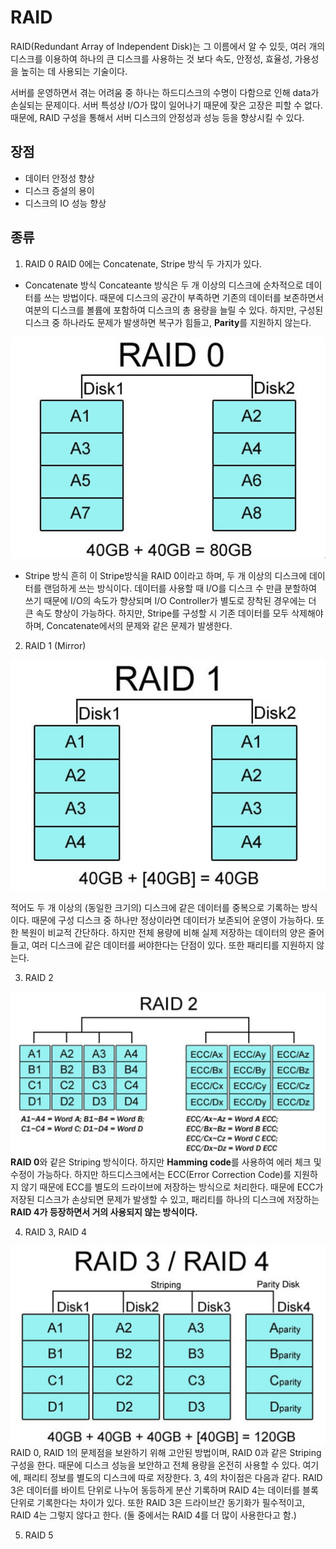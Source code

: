 # RAID

RAID(Redundant Array of Independent Disk)는 그 이름에서 알 수 있듯, 여러 개의 디스크를 이용하여 하나의 큰 디스크를 사용하는 것 보다 속도, 안정성, 효율성, 가용성을 높히는 데 사용되는 기술이다.

서버를 운영하면서 겪는 어려움 중 하나는 하드디스크의 수명이 다함으로 인해 data가 손실되는 문제이다. 서버 특성상 I/O가 많이 일어나기 때문에 잦은 고장은 피할 수 없다. 때문에, RAID 구성을 통해서 서버 디스크의 안정성과 성능 등을 향상시킬 수 있다.

## 장점

* 데이터 안정성 향상
* 디스크 증설의 용이
* 디스크의 IO 성능 향상

## 종류

1. RAID 0
RAID 0에는 Concatenate, Stripe 방식 두 가지가 있다.

* Concatenate 방식
Concateante 방식은 두 개 이상의 디스크에 순차적으로 데이터를 쓰는 방법이다. 때문에 디스크의 공간이 부족하면 기존의 데이터를 보존하면서 여분의 디스크를 볼륨에 포함하여 디스크의 총 용량을 늘릴 수 있다. 하지만, 구성된 디스크 중 하나라도 문제가 발생하면 복구가 힘들고, **Parity**를 지원하지 않는다.

![raid0](/image/raid-0.png)

* Stripe 방식
흔히 이 Stripe방식을 RAID 0이라고 하며, 두 개 이상의 디스크에 데이터를 랜덤하게 쓰는 방식이다. 데이터를 사용할 때 I/O를 디스크 수 만큼 분할하여 쓰기 때문에 I/O의 속도가 향상되며 I/O Controller가 별도로 장착된 경우에는 더 큰 속도 향상이 가능하다. 하지만, Stripe를 구성할 시 기존 데이터를 모두 삭제해야하며, Concatenate에서의 문제와 같은 문제가 발생한다.

2. RAID 1 (Mirror)

![raid1](/image/raid-1.png)

적어도 두 개 이상의 (동일한 크기의) 디스크에 같은 데이터를 중복으로 기록하는 방식이다. 때문에 구성 디스크 중 하나만 정상이라면 데이터가 보존되어 운영이 가능하다. 또한 복원이 비교적 간단하다. 하지만 전체 용량에 비해 실제 저장하는 데이터의 양은 줄어들고, 여러 디스크에 같은 데이터를 써야한다는 단점이 있다. 또한 패리티를 지원하지 않는다.

3. RAID 2

![raid2](/image/raid-2.png)
**RAID 0**와 같은 Striping 방식이다. 하지만 **Hamming code**를 사용하여 에러 체크 및 수정이 가능하다. 하지만 하드디스크에서는 ECC(Error Correction Code)를 지원하지 않기 때문에 ECC를 별도의 드라이브에 저장하는 방식으로 처리한다. 때문에 ECC가 저장된 디스크가 손상되면 문제가 발생할 수 있고, 패리티를 하나의 디스크에 저장하는 **RAID 4가 등장하면서 거의 사용되지 않는 방식이다.**

4. RAID 3, RAID 4

![raid3-4](/image/raid-3-4.png)
RAID 0, RAID 1의 문제점을 보완하기 위해 고안된 방법이며, RAID 0과 같은 Striping 구성을 한다. 때문에 디스크 성능을 보안하고 전체 용량을 온전히 사용할 수 있다. 여기에, 패리티 정보를 별도의 디스크에 따로 저장한다. 3, 4의 차이점은 다음과 같다. RAID 3은 데이터를 바이트 단위로 나누어 동등하게 분산 기록하며 RAID 4는 데이터를 블록단위로 기록한다는 차이가 있다. 또한 RAID 3은 드라이브간 동기화가 필수적이고, RAID 4는 그렇지 않다고 한다. (둘 중에서는 RAID 4를 더 많이 사용한다고 함.)

5. RAID 5


